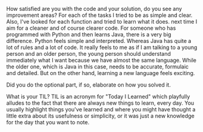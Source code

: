 How satisfied are you with the code and your solution, do you see any improvement areas? 
For each of the tasks I tried to be as simple and clear. Also, I've looked for each function and tried to learn what it does. next time I aim for a cleaner and  of course clearer code. For someone who has programmed with Python and then learns Java, there is a very big difference. Python feels simple and interpreted. Whereas Java has quite a lot of rules and a lot of code. It really feels to me as if I am talking to a young person and an older person, the young person should understand immediately what I want because we have almost the same language. While the older one, which is Java in this case, needs to be accurate, formulaic and detailed. But on the other hand, learning a new language feels exciting.

Did you do the optional part, if so, elaborate on how you solved it.

What is your TIL?
TIL is an acronym for "Today I Learned" which playfully alludes to the fact that there are always new things to learn, every day. You usually highlight things you've learned and where you might have thought a little extra about its usefulness or simplicity, or it was just a new knowledge for the day that you want to note.  

